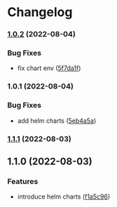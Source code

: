 # Changelog


### [1.0.2](https://github.com/muhlba91/buildkite-plugin-kubernetes/compare/chart/buildscaler/v1.0.1...chart/buildscaler/v1.0.2) (2022-08-04)


### Bug Fixes

* fix chart env ([5f7da1f](https://github.com/muhlba91/buildkite-plugin-kubernetes/commit/5f7da1f8f6f5e1551026f0a52ee765ce61d48545))

### 1.0.1 (2022-08-04)


### Bug Fixes

* add helm charts ([5eb4a5a](https://github.com/muhlba91/buildkite-plugin-kubernetes/commit/5eb4a5a9c49197274ca545d10dd9b2e4959046e7))

### [1.1.1](https://github.com/muhlba91/buildkite-plugin-kubernetes/compare/chart/buildscaler/v1.1.0...chart/buildscaler/v1.1.1) (2022-08-03)

## 1.1.0 (2022-08-03)


### Features

* introduce helm charts ([f1a5c96](https://github.com/muhlba91/buildkite-plugin-kubernetes/commit/f1a5c968d4ba1b237a3b3bed36c895a06e8030dc))
